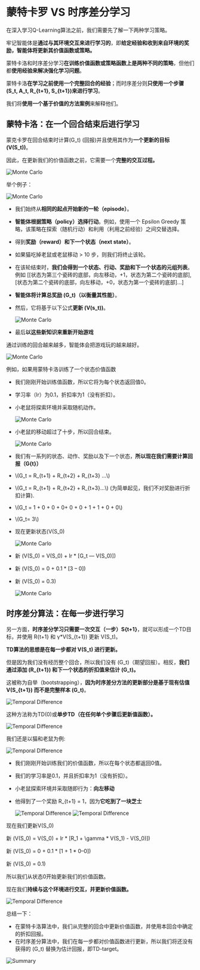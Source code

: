 # 蒙特卡罗 VS 时序差分学习

在深入学习Q-Learning算法之前，我们需要先了解一下两种学习策略。

牢记智能体是**通过与其环境交互来进行学习的**，即**给定经验和收到来自环境的奖励，智能体将更新其价值函数或策略。**

蒙特卡洛和时序差分学习**在训练价值函数或策略函数上是两种不同的策略**，但他们都**使用经验来解决强化学习问题**。

蒙特卡洛**在学习之前使用一个完整回合的经验**；而时序差分则**只使用一个步骤(S_t, A_t, R_{t+1}, S_{t+1}\)来进行学习**。

我们将**使用一个基于价值的方法案例**来解释他们。

## 蒙特卡洛：在一个回合结束后进行学习

蒙克卡罗在回合结束时计算(G_t) (回报)并且使用其作为**一个更新的目标(V(S_t))**。

因此，在更新我们的价值函数之前，它需要一个**完整的交互过程。**

  <img src="https://huggingface.co/datasets/huggingface-deep-rl-course/course-images/resolve/main/en/unit3/monte-carlo-approach.jpg" alt="Monte Carlo"/>

举个例子：

  <img src="https://huggingface.co/datasets/huggingface-deep-rl-course/course-images/resolve/main/en/unit3/MC-2.jpg" alt="Monte Carlo"/>


- 我们始终从**相同的起点开始新的一轮（episode）**。

- **智能体根据策略（policy）选择行动**。例如，使用一个 Epsilon Greedy 策略，该策略在探索（随机行动）和利用（利用之前经验）之间交替选择。

- 得到**奖励（reward）和下一个状态（next state）**。

- 如果猫吃掉老鼠或老鼠移动 > 10 步，则我们将终止该轮。

- 在该轮结束时，**我们会得到一个状态、行动、奖励和下一个状态的元组列表**。例如 [[状态为第三个瓷砖的底部，向左移动，+1，状态为第二个瓷砖的底部], [状态为第二个瓷砖的底部，向左移动，+0，状态为第一个瓷砖的底部]...]

- **智能体将计算总奖励 \(G_t\)（以衡量其性能）**。

- 然后，它将基于以下公式**更新 \(V(s_t)\)**。

  <img src="https://huggingface.co/datasets/huggingface-deep-rl-course/course-images/resolve/main/en/unit3/MC-3.jpg" alt="Monte Carlo"/>

- 最后**以这些新知识来重新开始游戏**

通过训练的回合越来越多，智能体会把游戏玩的越来越好。

  <img src="https://huggingface.co/datasets/huggingface-deep-rl-course/course-images/resolve/main/en/unit3/MC-3p.jpg" alt="Monte Carlo"/>

例如，如果用蒙特卡洛训练了一个状态价值函数

- 我们刚刚开始训练值函数，所以它将为每个状态返回值0。

- 学习率（lr）为0.1，折扣率为1（没有折扣）。

- 小老鼠将探索环境并采取随机动作。

  <img src="https://huggingface.co/datasets/huggingface-deep-rl-course/course-images/resolve/main/en/unit3/MC-4.jpg" alt="Monte Carlo"/>


- 小老鼠的移动超过了十步，所以回合结束。

  <img src="https://huggingface.co/datasets/huggingface-deep-rl-course/course-images/resolve/main/en/unit3/MC-4p.jpg" alt="Monte Carlo"/>


- 我们有一系列的状态、动作、奖励以及下一个状态，**所以现在我们需要计算回报（G{t}）**

- \\(G_t = R_{t+1} + R_{t+2} + R_{t+3} ...\\)

- \\(G_t = R_{t+1} + R_{t+2} + R_{t+3}…\\) (为简单起见，我们不对奖励进行折扣计算).

- \\(G_t = 1 + 0 + 0 + 0+ 0 + 0 + 1 + 1 + 0 + 0\\)

- \\(G_t= 3\\)

- 现在更新状态(V(S_0)

  <img src="https://huggingface.co/datasets/huggingface-deep-rl-course/course-images/resolve/main/en/unit3/MC-5.jpg" alt="Monte Carlo"/>

- 新 (V(S_0) = V(S_0) + lr * [G_t — V(S_0)])

- 新 (V(S_0) = 0 + 0.1 * [3 – 0])

- 新 (V(S_0) = 0.3)


  <img src="https://huggingface.co/datasets/huggingface-deep-rl-course/course-images/resolve/main/en/unit3/MC-5p.jpg" alt="Monte Carlo"/>

## 时序差分算法：在每一步进行学习

另一方面，**时序差分学习只需要一次交互（一步）S{t+1}**，就可以形成一个TD目标，并使用 R{t+1} 和 γ*V(S_{t+1}) 更新 V(S_t)。

**TD算法的思想是在每一步都对 V(S_t) 进行更新。**

但是因为我们没有经历整个回合，所以我们没有 (G_t)（期望回报）。相反，**我们通过添加 (R_{t+1}) 和下一个状态的折扣值来估计 (G_t)。**

这被称为自举（bootstrapping），**因为时序差分方法的更新部分是基于现有估值 V(S_{t+1}) 而不是完整样本 (G_t)**。

  <img src="https://huggingface.co/datasets/huggingface-deep-rl-course/course-images/resolve/main/en/unit3/TD-1.jpg" alt="Temporal Difference"/>

这种方法称为TD(0)或**单步TD（在任何单个步骤后更新值函数）。**

  <img src="https://huggingface.co/datasets/huggingface-deep-rl-course/course-images/resolve/main/en/unit3/TD-1p.jpg" alt="Temporal Difference"/>

我们还是以猫和老鼠为例:

  <img src="https://huggingface.co/datasets/huggingface-deep-rl-course/course-images/resolve/main/en/unit3/TD-2.jpg" alt="Temporal Difference"/>

- 我们刚刚开始训练我们的价值函数，所以在每个状态都返回0值。

- 我们的学习率是0.1，并且折扣率为1（没有折扣）。

- 小老鼠探索环境并采取随即行为：**向左移动**

- 他得到了一个奖励 R_{t+1} = 1，因为**它吃到了一块芝士**

  <img src="https://huggingface.co/datasets/huggingface-deep-rl-course/course-images/resolve/main/en/unit3/TD-2p.jpg" alt="Temporal Difference"/>
  


  <img src="https://huggingface.co/datasets/huggingface-deep-rl-course/course-images/resolve/main/en/unit3/TD-3.jpg" alt="Temporal Difference"/>

现在我们更新V(S_0)

新  (V(S_0) = V(S_0) + lr * [R_1 + \gamma * V(S_1) - V(S_0)])

新 (V(S_0) = 0 + 0.1 * [1 + 1 * 0–0])

新 (V(S_0) = 0.1)

所以我们从状态0开始更新我们的价值函数。

现在我们**持续与这个环境进行交互，并更新价值函数。**

  <img src="https://huggingface.co/datasets/huggingface-deep-rl-course/course-images/resolve/main/en/unit3/TD-3p.jpg" alt="Temporal Difference"/>

总结一下：

  - 在蒙特卡洛算法中，我们从完整的回合中更新价值函数，并使用本回合中确定的折扣回报。
  - 在时序差分算法中，我们在每一步都对价值函数进行更新，所以我们将还没有获得的 (G_t) 替换为估计回报，即TD-target。

  <img src="https://huggingface.co/datasets/huggingface-deep-rl-course/course-images/resolve/main/en/unit3/Summary.jpg" alt="Summary"/>